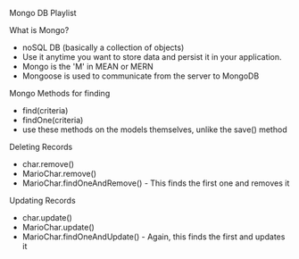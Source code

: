 Mongo DB Playlist

What is Mongo?
  - noSQL DB (basically a collection of objects)
  - Use it anytime you want to store data and persist it in your application.
  - Mongo is the 'M' in MEAN or MERN
  - Mongoose is used to communicate from the server to MongoDB

Mongo Methods for finding
  - find(criteria)
  - findOne(criteria)
  - use these methods on the models themselves, unlike the save() method

Deleting Records
  - char.remove()
  - MarioChar.remove()
  - MarioChar.findOneAndRemove() - This finds the first one and removes it

Updating Records
  - char.update()
  - MarioChar.update()
  - MarioChar.findOneAndUpdate() - Again, this finds the first and updates it
